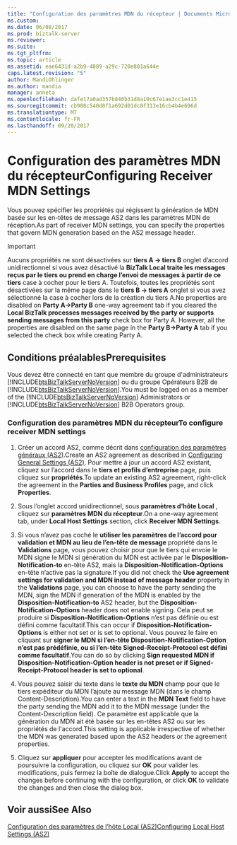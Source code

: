 ```yaml
---
title: "Configuration des paramètres MDN du récepteur | Documents Microsoft"
ms.custom: 
ms.date: 06/08/2017
ms.prod: biztalk-server
ms.reviewer: 
ms.suite: 
ms.tgt_pltfrm: 
ms.topic: article
ms.assetid: eae6431d-a2b9-4889-a29c-720e801a644e
caps.latest.revision: "5"
author: MandiOhlinger
ms.author: mandia
manager: anneta
ms.openlocfilehash: dafe17a0ad357b840b31d8a10c67e1ae3cc1e415
ms.sourcegitcommit: cb908c540d8f1a692d01dc8f313e16cb4b4e696d
ms.translationtype: MT
ms.contentlocale: fr-FR
ms.lasthandoff: 09/20/2017
---
```

# <a name="configuring-receiver-mdn-settings"></a><span data-ttu-id="b6425-102">Configuration des paramètres MDN du récepteur</span><span class="sxs-lookup"><span data-stu-id="b6425-102">Configuring Receiver MDN Settings</span></span>
<span data-ttu-id="b6425-103">Vous pouvez spécifier les propriétés qui régissent la génération de MDN basée sur les en-têtes de message AS2 dans les paramètres MDN de réception.</span><span class="sxs-lookup"><span data-stu-id="b6425-103">As part of receiver MDN settings, you can specify the properties that govern MDN generation based on the AS2 message header.</span></span>  
  
> [!IMPORTANT]
>  <span data-ttu-id="b6425-104">Aucuns propriétés ne sont désactivées sur **tiers A -> tiers B** onglet d’accord unidirectionnel si vous avez désactivé la **BizTalk Local traite les messages reçus par le tiers ou prend en charge l’envoi de messages à partir de ce tiers** case à cocher pour le tiers A. Toutefois, toutes les propriétés sont désactivées sur la même page dans le **tiers B -> tiers A** onglet si vous avez sélectionné la case à cocher lors de la création du tiers A.</span><span class="sxs-lookup"><span data-stu-id="b6425-104">No properties are disabled on **Party A->Party B** one-way agreement tab if you cleared the **Local BizTalk processes messages received by the party or supports sending messages from this party** check box for Party A. However, all the properties are disabled on the same page in the **Party B->Party A** tab if you selected the check box while creating Party A.</span></span>  
  
## <a name="prerequisites"></a><span data-ttu-id="b6425-105">Conditions préalables</span><span class="sxs-lookup"><span data-stu-id="b6425-105">Prerequisites</span></span>  
 <span data-ttu-id="b6425-106">Vous devez être connecté en tant que membre du groupe d'administrateurs [!INCLUDE[btsBizTalkServerNoVersion](../includes/btsbiztalkservernoversion-md.md)] ou du groupe Opérateurs B2B de  [!INCLUDE[btsBizTalkServerNoVersion](../includes/btsbiztalkservernoversion-md.md)].</span><span class="sxs-lookup"><span data-stu-id="b6425-106">You must be logged on as a member of the [!INCLUDE[btsBizTalkServerNoVersion](../includes/btsbiztalkservernoversion-md.md)] Administrators or [!INCLUDE[btsBizTalkServerNoVersion](../includes/btsbiztalkservernoversion-md.md)] B2B Operators group.</span></span>  
  
### <a name="to-configure-receiver-mdn-settings"></a><span data-ttu-id="b6425-107">Configuration des paramètres MDN du récepteur</span><span class="sxs-lookup"><span data-stu-id="b6425-107">To configure receiver MDN settings</span></span>  
  
1.  <span data-ttu-id="b6425-108">Créer un accord AS2, comme décrit dans [configuration des paramètres généraux (AS2)](../core/configuring-general-settings-as2.md).</span><span class="sxs-lookup"><span data-stu-id="b6425-108">Create an AS2 agreement as described in [Configuring General Settings (AS2)](../core/configuring-general-settings-as2.md).</span></span> <span data-ttu-id="b6425-109">Pour mettre à jour un accord AS2 existant, cliquez sur l’accord dans le **tiers et profils d’entreprise** page, puis cliquez sur **propriétés**.</span><span class="sxs-lookup"><span data-stu-id="b6425-109">To update an existing AS2 agreement, right-click the agreement in the **Parties and Business Profiles** page, and click **Properties**.</span></span>  
  
2.  <span data-ttu-id="b6425-110">Sous l’onglet accord unidirectionnel, sous **paramètres d’hôte Local** , cliquez sur **paramètres MDN du récepteur**.</span><span class="sxs-lookup"><span data-stu-id="b6425-110">On a one-way agreement tab, under **Local Host Settings** section, click **Receiver MDN Settings**.</span></span>  
  
3.  <span data-ttu-id="b6425-111">Si vous n’avez pas coché le **utiliser les paramètres de l’accord pour validation et MDN au lieu de l’en-tête de message** propriété dans le **Validations** page, vous pouvez choisir pour que le tiers qui envoie le MDN signe le MDN si génération du MDN est activée par le **Disposition-Notification-to** en-tête AS2, mais la **Disposition-Notification-Options** en-tête n’active pas la signature.</span><span class="sxs-lookup"><span data-stu-id="b6425-111">If you did not check the **Use agreement settings for validation and MDN instead of message header** property in the **Validations** page, you can choose to have the party sending the MDN, sign the MDN if generation of the MDN is enabled by the **Disposition-Notification-to** AS2 header, but the **Disposition-Notification-Options** header does not enable signing.</span></span> <span data-ttu-id="b6425-112">Cela peut se produire si **Disposition-Notification-Options** n’est pas définie ou est défini comme facultatif.</span><span class="sxs-lookup"><span data-stu-id="b6425-112">This can occur if **Disposition-Notification-Options** is either not set or is set to optional.</span></span> <span data-ttu-id="b6425-113">Vous pouvez le faire en cliquant sur **signer le MDN si l’en-tête Disposition-Notification-Option n’est pas prédéfinie, ou si l’en-tête Signed-Receipt-Protocol est défini comme facultatif**.</span><span class="sxs-lookup"><span data-stu-id="b6425-113">You can do so by clicking **Sign requested MDN if Disposition-Notification-Option header is not preset or if Signed-Receipt-Protocol header is set to optional**.</span></span>  
  
4.  <span data-ttu-id="b6425-114">Vous pouvez saisir du texte dans le **texte du MDN** champ pour que le tiers expéditeur du MDN l’ajoute au message MDN (dans le champ Content-Description).</span><span class="sxs-lookup"><span data-stu-id="b6425-114">You can enter a text in the **MDN Text** field to have the party sending the MDN add it to the MDN message (under the Content-Description field).</span></span> <span data-ttu-id="b6425-115">Ce paramètre est applicable que la génération du MDN ait été basée sur les en-têtes AS2 ou sur les propriétés de l'accord.</span><span class="sxs-lookup"><span data-stu-id="b6425-115">This setting is applicable irrespective of whether the MDN was generated based upon the AS2 headers or the agreement properties.</span></span>  
  
5.  <span data-ttu-id="b6425-116">Cliquez sur **appliquer** pour accepter les modifications avant de poursuivre la configuration, ou cliquez sur **OK** pour valider les modifications, puis fermez la boîte de dialogue.</span><span class="sxs-lookup"><span data-stu-id="b6425-116">Click **Apply** to accept the changes before continuing with the configuration, or click **OK** to validate the changes and then close the dialog box.</span></span>  
  
## <a name="see-also"></a><span data-ttu-id="b6425-117">Voir aussi</span><span class="sxs-lookup"><span data-stu-id="b6425-117">See Also</span></span>  
 [<span data-ttu-id="b6425-118">Configuration des paramètres de l’hôte Local (AS2)</span><span class="sxs-lookup"><span data-stu-id="b6425-118">Configuring Local Host Settings (AS2)</span></span>](../core/configuring-local-host-settings-as2.md)